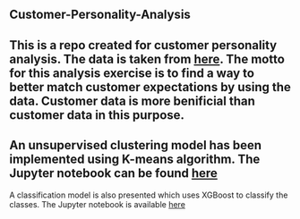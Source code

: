 ## Customer-Personality-Analysis
This is a repo created for customer personality analysis. The data is taken from [here](https://www.kaggle.com/imakash3011/customer-personality-analysis).
The motto for this analysis exercise is to find a way to better match customer expectations by using the data. Customer data is more benificial than customer data in this purpose.
---
An unsupervised clustering model has been implemented using K-means algorithm. The Jupyter notebook can be found [here](https://github.com/ShivamThakur04/Customer-Personality-Analysis/blob/main/WebPurchaseAnalysis.ipynb)
---
A classification model is also presented which uses XGBoost to classify the classes. The Jupyter notebook is available [here](https://github.com/ShivamThakur04/Customer-Personality-Analysis/blob/main/ClassificationModel_XGB.ipynb)
